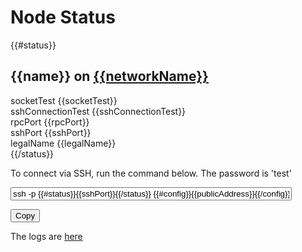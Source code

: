 
<script type="text/javascript">
function myFunction() {
  /* Get the text field */
  var copyText = document.getElementById("sshcommand");

  /* Select the text field */
  copyText.select();

  /* Copy the text inside the text field */
  document.execCommand("copy");

  /* Alert the copied text */
  //alert("Copied the text: " + copyText.value);
}

</script>


# Node Status 

{{#status}}
## {{name}} on [{{networkName}}](/web/networks/{{networkName}})
socketTest <span class="{{socketTest}}">{{socketTest}}</span></br>
sshConnectionTest <span class="{{sshConnectionTest}}">{{sshConnectionTest}}</span></br>
rpcPort {{rpcPort}}</br>
sshPort {{sshPort}}</br>
legalName {{legalName}} </br>
{{/status}}

To connect via SSH, run the command below. The password is 'test'
<div>
<input type="text" 
        id="sshcommand" 
        style="width:450px"
        value="ssh -p {{#status}}{{sshPort}}{{/status}} {{#config}}{{publicAddress}}{{/config}} -l user1 -o UserKnownHostsFile=/dev/null">

<button onclick="myFunction()">Copy</button>
</div>

The logs are [here](log)
 